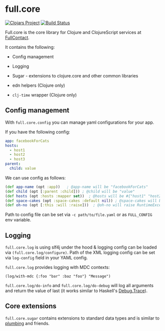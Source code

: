 # full.core

[![Clojars Project](https://img.shields.io/clojars/v/fullcontact/full.core.svg)](https://clojars.org/fullcontact/full.core)
[![Build Status](https://travis-ci.org/fullcontact/full.core.svg?branch=master)](https://travis-ci.org/fullcontact/full.core)

Full.core is the core library for Clojure and ClojureScript services at [FullContact](//fullcontact.com).

It contains the following:

* Config management
* Logging
* Sugar - extensions to clojure.core and other common libraries

* edn helpers (Clojure only)
* `clj-time` wrapper (Clojure only)


## Config management

With `full.core.config` you can manage yaml configurations for your app.

If you have the following config:

```yaml
app: facebookForCats
hosts:
  - host1
  - host2
  - host3
parent:
  child: value
```

We can use config as follows:

```clojure
(def app-name (opt :app))   ; @app-name will be "facebookForCats"
(def child (opt [:parent :child])) ; @child will be "value"
(def hosts (opt :hosts :mapper set))  ; @hosts will be #{"host1" "host2" "host3"}
(def space-cakes (opt :space-cakes :default nil)) ; @space-cakes will be nil
(def oh-no (opt [:this :will :raise]))  ; @oh-no will raise RuntimeException
```

Path to config file can be set via `-c path/to/file.yaml` or as `FULL_CONFIG`
env variable.


## Logging

`full.core.log` is using slf4j under the hood & logging config can be loaded
via `(full.core.log/configure)`. Path of the XML logging config can be set via
`log-config` field in your YAML config.

`full.core.log` provides logging with MDC contexts:

```
(log/with-mdc {:foo "bar" :baz "foo"} "Message")
```

`full.core.log/do-info` and `full.core.log/do-debug` will log all arguments
and return the value of last (it works similar to Haskell's [Debug.Trace](https://hackage.haskell.org/package/base-4.9.0.0/docs/Debug-Trace.html)).

## Core extensions

`full.core.sugar` contains extensions to standard data types and is similar to
[plumbing](https://github.com/plumatic/plumbing) and friends.
